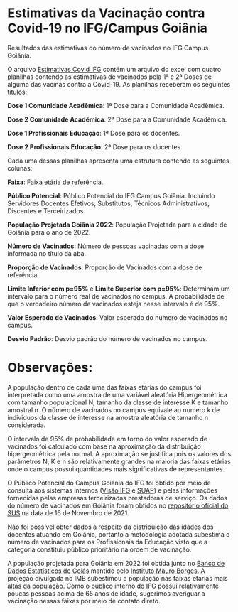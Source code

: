 # Estimativas da Vacinação contra Covid-19 no IFG/Campus Goiânia

Resultados das estimativas do número de vacinados no IFG Campus Goiânia. 

O arquivo [Estimativas Covid IFG](https://github.com/supervedovatto/VacinacaoCovid19IFG/blob/main/Estimativas-2021-11-16.xlsx?raw=true) contém um arquivo do excel com quatro planilhas contendo as estimativas de vacinados pela 1ª e 2ª Doses de alguma das vacinas contra a Covid-19. As planilhas receberam os seguintes títulos:

**Dose 1 Comunidade Acadêmica**: 1ª Dose para a Comunidade Acadêmica.

**Dose 2 Comunidade Acadêmica**: 2ª Dose para a Comunidade Acadêmica.

**Dose 1 Profissionais Educação**: 1ª Dose para os docentes.

**Dose 2 Profissionais Educação**: 2ª Dose para os docentes.

Cada uma dessas planilhas apresenta uma estrutura contendo as seguintes colunas:

**Faixa**: Faixa etária de referência.

**Público Potencial**: Público Potencial do IFG Campus Goiânia. Incluindo Servidores Docentes Efetivos, Substitutos, Técnicos Administrativos, Discentes e Terceirizados.

**População Projetada Goiânia 2022**: População Projetada para a cidade de Goiânia para o ano de 2022.

**Número de Vacinados**: Número de pessoas vacinadas com a dose informada no título da aba.

**Proporção de Vacinados**: Proporção de Vacinados com a dose de referência.

**Limite Inferior com p=95%** e **Limite Superior com p=95%**: Determinam um intervalo para o número real de vacinados no campus. A probabilidade de que o verdadeiro número de vacinados esteja nesse intervalo é de 95%.

**Valor Esperado de Vacinados**: Valor esperado do número de vacinados no campus.

**Desvio Padrão**: Desvio padrão do número de vacinados no campus.

# Observações:

A população dentro de cada uma das faixas etárias do campus foi interpretada como uma amostra de uma variável aleatória Hipergeométrica com tamanho populacional N, tamanho da classe de interesse K e tamanho amostral n. O número de vacinados no campus equivale ao numero k de individuos da classe de interesse na amostra aleatória de tamanho n considerada.
    
O intervalo de 95% de probabilidade em torno do valor esperado de vacinados foi calculado com base na aproximação da distribuição hipergeométrica pela normal. A aproximação se justifica pois os valores dos parâmetros N, K e n são relativamente grandes na maioria das faixas etárias onde o campus possui quantidades mais significativas de representantes.

O Público Potencial do Campus Goiânia do IFG foi obtido por meio de consulta aos sistemas internos ([Visão IFG](https://visao.ifg.edu.br/entrada/) e [SUAP](https://suap.ifg.edu.br/accounts/login/?next=/)) e pelas informações fornecidas pelas empresas terceirizadas prestadoras de serviço. Os dados do número de vacinados em Goiânia foram obtidos no [repositório oficial do SUS](https://opendatasus.saude.gov.br/dataset/covid-19-vacinacao/resource/ef3bd0b8-b605-474b-9ae5-c97390c197a8) na data de 16 de Novembro de 2021.

Não foi possível obter dados à respeito da distribuição das idades dos docentes atuando em Goiânia, portanto a metodologia adotada subestima o número de vacinados para os Profissionais da Educação visto que a categoria constituiu público prioritário na ordem de vacinação.

 A população projetada para Goiânia em 2022 foi obtida junto no [Banco de Dados Estatísticos de Goiás](https://www.imb.go.gov.br/bde/) mantido pelo [Instituto Mauro Borges](https://www.imb.go.gov.br/). A projeção divulgada no IMB subestimou a população nas faixas etárias mais altas da população. Como o público interno do IFG possui relativamente poucas pessoas acima de 65 anos de idade, sugerimos averiguar a vacinação nessas faixas por meio de contato direto.